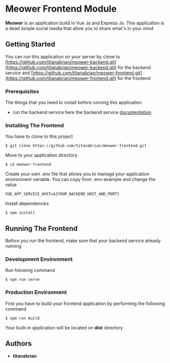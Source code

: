 # Meower Frontend Module

**Meower** is an application build in Vue Js and Express Js. This application is a dead simple social media that allow you to share what's in your mind

## Getting Started

You can run this application on your server by clone to [https://github.com/titanabrian/meower-backend.git](https://github.com/titanabrian/meower-backend.git) for the backend service and [https://github.com/titanabrian/meower-frontend.git](https://github.com/titanabrian/meower-frontend.git) for the frontend

### Prerequisites

The things that you need to install before running this application
*   run the backend service here the backend service [documentation](https://github.com/titanabrian/meower-backend.git)

### Installing The Frontend

You have to clone to this project

```
$ git clone https://github.com/titanabrian/meower-frontend.git
```

Move to your application directory

```
$ cd meower-frontend
```
Create your own .env file that allows you to manage your application environment variable. You can copy from .env-example and change the value

```
VUE_APP_SERVICE_HOST=${YOUR_BACKEND_HOST_AND_PORT}
```

Install dependencies

```
$ npm install
```

## Running The Frontend
Before you run the frontend, make sure that your backend service already running

### Development Environment
Run folowing command
```
$ npm run serve
```

### Production Environment
First you have to build your frontend application by performing the following command
```
$ npm run build
```
Your built-in application will be located on **dist** directory

## Authors

* **titanabrian**
